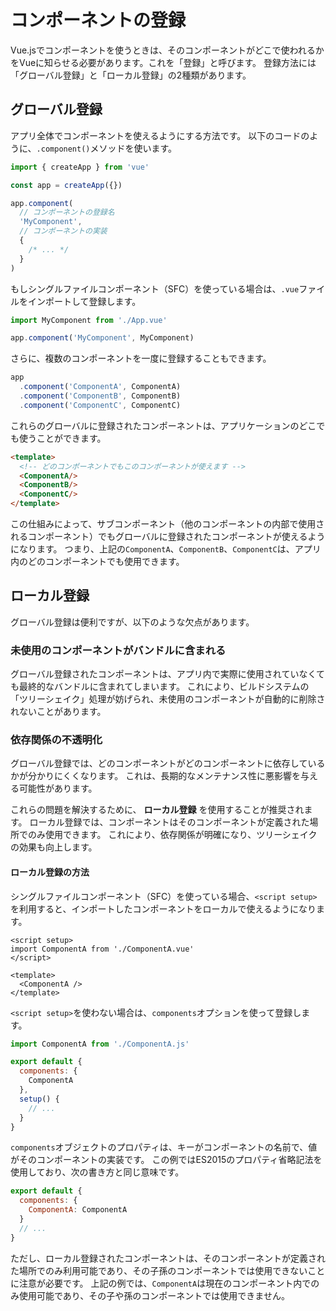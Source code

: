 # コンポーネントの登録
Vue.jsでコンポーネントを使うときは、そのコンポーネントがどこで使われるかをVueに知らせる必要があります。これを「登録」と呼びます。
登録方法には「グローバル登録」と「ローカル登録」の2種類があります。

## グローバル登録
アプリ全体でコンポーネントを使えるようにする方法です。
以下のコードのように、`.component()`メソッドを使います。

```js
import { createApp } from 'vue'

const app = createApp({})

app.component(
  // コンポーネントの登録名
  'MyComponent',
  // コンポーネントの実装
  {
    /* ... */
  }
)
```

もしシングルファイルコンポーネント（SFC）を使っている場合は、`.vue`ファイルをインポートして登録します。
```js
import MyComponent from './App.vue'

app.component('MyComponent', MyComponent)
```

さらに、複数のコンポーネントを一度に登録することもできます。
```js
app
  .component('ComponentA', ComponentA)
  .component('ComponentB', ComponentB)
  .component('ComponentC', ComponentC)
```

これらのグローバルに登録されたコンポーネントは、アプリケーションのどこでも使うことができます。
```html
<template>
  <!-- どのコンポーネントでもこのコンポーネントが使えます -->
  <ComponentA/>
  <ComponentB/>
  <ComponentC/>
</template>
```
この仕組みによって、サブコンポーネント（他のコンポーネントの内部で使用されるコンポーネント）でもグローバルに登録されたコンポーネントが使えるようになります。
つまり、上記の`ComponentA`、`ComponentB`、`ComponentC`は、アプリ内のどのコンポーネントでも使用できます。
## ローカル登録
グローバル登録は便利ですが、以下のような欠点があります。
### 未使用のコンポーネントがバンドルに含まれる
グローバル登録されたコンポーネントは、アプリ内で実際に使用されていなくても最終的なバンドルに含まれてしまいます。
これにより、ビルドシステムの「ツリーシェイク」処理が妨げられ、未使用のコンポーネントが自動的に削除されないことがあります。
### 依存関係の不透明化
グローバル登録では、どのコンポーネントがどのコンポーネントに依存しているかが分かりにくくなります。
これは、長期的なメンテナンス性に悪影響を与える可能性があります。

これらの問題を解決するために、 __ローカル登録__ を使用することが推奨されます。
ローカル登録では、コンポーネントはそのコンポーネントが定義された場所でのみ使用できます。
これにより、依存関係が明確になり、ツリーシェイクの効果も向上します。
#### ローカル登録の方法
シングルファイルコンポーネント（SFC）を使っている場合、`<script setup>`を利用すると、インポートしたコンポーネントをローカルで使えるようになります。

```vue
<script setup>
import ComponentA from './ComponentA.vue'
</script>

<template>
  <ComponentA />
</template>
```

`<script setup>`を使わない場合は、`components`オプションを使って登録します。

```js
import ComponentA from './ComponentA.js'

export default {
  components: {
    ComponentA
  },
  setup() {
    // ...
  }
}
```

`components`オブジェクトのプロパティは、キーがコンポーネントの名前で、値がそのコンポーネントの実装です。
この例ではES2015のプロパティ省略記法を使用しており、次の書き方と同じ意味です。

```js
export default {
  components: {
    ComponentA: ComponentA
  }
  // ...
}
```

ただし、ローカル登録されたコンポーネントは、そのコンポーネントが定義された場所でのみ利用可能であり、その子孫のコンポーネントでは使用できないことに注意が必要です。
上記の例では、`ComponentA`は現在のコンポーネント内でのみ使用可能であり、その子や孫のコンポーネントでは使用できません。
